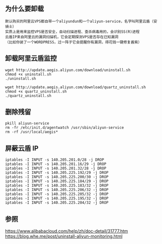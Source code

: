 ## 为什么要卸载
```
默认购买的阿里云VPS都自带一个aliyundun和一个aliyun-service，名字叫阿里云盾（安骑士）
实质上是用来监控VPS是否安全，自动扫描进程、查杀病毒用的，会识别SS(R)进程
云盾IP来自阿里云的漏洞扫描机，它会定期探测VPS是否存在已知漏洞
（比如你装了一个WORDPRESS，过一阵子它会提醒你有漏洞，得花钱一键修复酱紫）
```

## 卸载阿里云盾监控
```
wget http://update.aegis.aliyun.com/download/uninstall.sh
chmod +x uninstall.sh
./uninstall.sh
```

```
wget http://update.aegis.aliyun.com/download/quartz_uninstall.sh
chmod +x quartz_uninstall.sh
./quartz_uninstall.sh
```

## 删除残留
```
pkill aliyun-service
rm -fr /etc/init.d/agentwatch /usr/sbin/aliyun-service
rm -rf /usr/local/aegis*
```

## 屏蔽云盾 IP
```
iptables -I INPUT -s 140.205.201.0/28 -j DROP
iptables -I INPUT -s 140.205.201.16/29 -j DROP
iptables -I INPUT -s 140.205.201.32/28 -j DROP
iptables -I INPUT -s 140.205.225.192/29 -j DROP
iptables -I INPUT -s 140.205.225.200/30 -j DROP
iptables -I INPUT -s 140.205.225.184/29 -j DROP
iptables -I INPUT -s 140.205.225.183/32 -j DROP
iptables -I INPUT -s 140.205.225.206/32 -j DROP
iptables -I INPUT -s 140.205.225.205/32 -j DROP
iptables -I INPUT -s 140.205.225.195/32 -j DROP
iptables -I INPUT -s 140.205.225.204/32 -j DROP
```

## 参照
https://www.alibabacloud.com/help/zh/doc-detail/31777.htm
https://blog.whe.me/post/uninstall-aliyun-monitoring.html